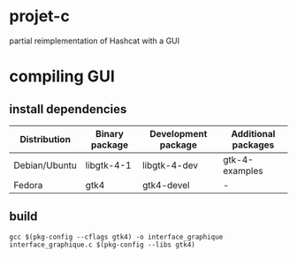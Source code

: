 # projet-c
partial reimplementation of Hashcat with a GUI

# compiling GUI
## install dependencies
| Distribution   | Binary package | Development package | Additional packages |
|----------------|----------------|----------------------|---------------------|
| Debian/Ubuntu  | libgtk-4-1     | libgtk-4-dev         | gtk-4-examples      |
| Fedora         | gtk4           | gtk4-devel           | -                   |

## build
```
gcc $(pkg-config --cflags gtk4) -o interface_graphique interface_graphique.c $(pkg-config --libs gtk4)
```
